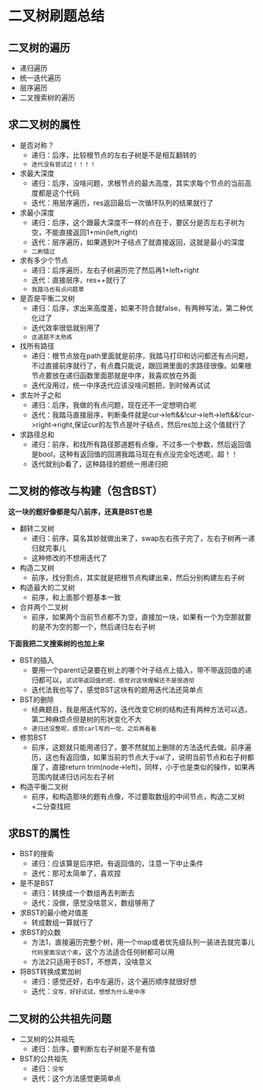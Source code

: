 # 二叉树刷题总结

## 二叉树的遍历

* 递归遍历
* 统一迭代遍历
* 层序遍历
* 二叉搜索树的遍历

## 求二叉树的属性

* 是否对称？
  * 递归：后序，比较根节点的左右子树是不是相互翻转的
  * `迭代没有尝试过！！！！`
* 求最大深度
  * 递归：后序，没啥问题，求根节点的最大高度，其实求每个节点的当前高度都是这个代码
  * 迭代：用层序遍历，res返回最后一次循环队列的结果就行了
* 求最小深度
  * 递归：后序，这个跟最大深度不一样的点在于，要区分是否左右子树为空，不能直接返回1+min(left,right)
  * 迭代：层序遍历，如果遇到叶子结点了就直接返回，这就是最小的深度
  * `二刷错过`
* 求有多少个节点
  * 递归：后序遍历，左右子树遍历完了然后再1+left+right
  * 迭代：直接层序，res++就行了
  * `我踏马也有点问题草`
* 是否是平衡二叉树
  * 递归：后序，求出来高度差，如果不符合就false，有两种写法，第二种优化过了
  * 迭代效率很低就别用了
  * `这道题不太熟练`
* 找所有路径
  * 递归：根节点放在path里面就是前序，我踏马打印和访问都还有点问题，不过直接前序就行了，有点蠢只能说，跟回溯里面的求路径很像。如果根节点要放在递归函数里面那就是中序，我喜欢放在外面
  * 迭代没用过，统一中序迭代应该没啥问题把，到时候再试试
* 求左叶子之和
  * 递归：后序，我做的有点问题，现在还不一定想明白呢
  * 迭代：我踏马直接层序，判断条件就是cur->left&&!cur->left->left&&!cur->right->right,保证cur的左节点是叶子结点，然后res加上这个值就行了
* 求路径总和
  * 递归：前序，和找所有路径那道题有点像，不过多一个参数，然后返回值是bool，这种有返回值的回溯我踏马现在有点没完全吃透呢，超！！
  * 迭代就别jb看了，这种路径的题统一用递归把

## 二叉树的修改与构建（包含BST）
**这一块的题好像都是勾八前序，还真是BST也是**
* 翻转二叉树
  * 递归：前序，莫名其妙就做出来了，swap左右孩子完了，左右子树再一递归就完事儿
  * 这种修改的不想用迭代了
* 构造二叉树
  * 前序，找分割点，其实就是把根节点构建出来，然后分别构建左右子树
* 构造最大的二叉树
  * 前序，和上面那个题基本一致
* 合并两个二叉树
  * 前序，如果两个当前节点都不为空，直接加一块，如果有一个为空那就要的是不为空的那一个，然后递归左右子树

**下面我把二叉搜索树的也加上来**
* BST的插入
  * 要用一个parent记录要在树上的哪个叶子结点上插入，带不带返回值的递归都可以，`试试带返回值的把，感觉对这块理解还不是很透彻`
  * 迭代法我也写了，感觉BST这块有的题用迭代法还简单点
* BST的删除
  * 经典题目，我是用迭代写的，迭代改变它树的结构还有两种方法可以选，第二种麻烦点但是树的形状变化不大
  * `递归还没整呢，感觉carl写的一坨，之后再看看`
* 修剪BST
  * 前序，这题就只能用递归了，要不然就加上删除的方法迭代去做。前序遍历，这也有返回值，如果当前的节点大于val了，说明当前节点和右子树都废了，直接return trim(node->left)，同样，小于也是类似的操作，如果再范围内就递归访问左右子树
* 构造平衡二叉树
  * 前序，和构造那块的题有点像，不过要取数组的中间节点，构造二叉树+二分查找把
  
## 求BST的属性
* BST的搜索
  * 递归：应该算是后序把，有返回值的，注意一下中止条件
  * 迭代：那可太简单了，喜欢捏
* 是不是BST
  * 递归：转换成一个数组再去判断去
  * 迭代：没做，感觉没啥意义，数组够用了
* 求BST的最小绝对值差
  * 转成数组一算就行了
* 求BST的众数
  * 方法1，直接遍历完整个树，用一个map或者优先级队列一装进去就完事儿`代码里面没这个奥`，这个方法适合任何树都可以用
  * 方法2只适用于BST，不想弄，没啥意义
* 将BST转换成累加树
  * 递归：感觉还好，右中左遍历，这个遍历顺序就很好想
  * 迭代：`没写，好好试试，想想为什么是中序`

## 二叉树的公共祖先问题
* 二叉树的公共祖先
  * 递归：后序，要判断左右子树是不是有值
* BST的公共祖先
  * 递归：`没写`
  * 迭代：这个方法感觉更简单点
